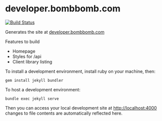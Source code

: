# developer.bombbomb.com

[![Build Status](https://travis-ci.org/bombbomb/developer.bombbomb.com.svg?branch=master)](https://travis-ci.org/bombbomb/developer.bombbomb.com)

Generates the site at [developer.bombbomb.com](http://developer.bombbomb.com)

Features to build
 - Homepage
 - Styles for /api
 - Client library listing
 
 
 To install a development environment, install ruby on your machine, then:
 
 `gem install jekyll bundler`
 
 To host a development environment:
 
 `bundle exec jekyll serve`
 
 Then you can access your local development site at [http://localhost:4000](http://localhost:4000) changes to file contents are automatically reflected here.
